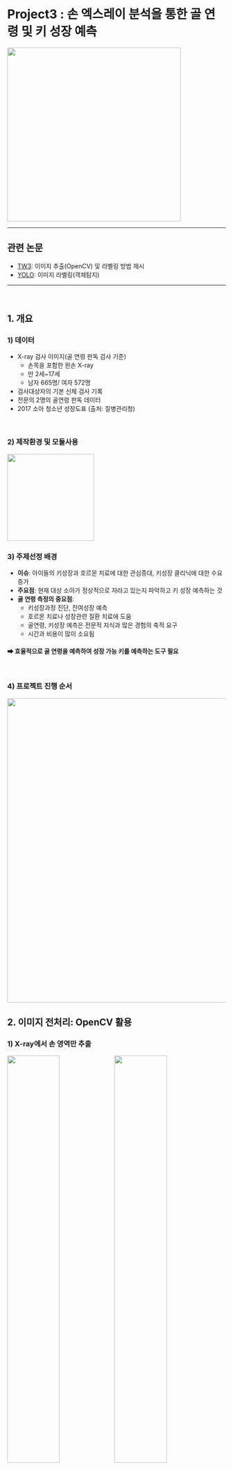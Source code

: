 # Project3 : 손 엑스레이 분석을 통한 골 연령 및 키 성장 예측
<img src="https://user-images.githubusercontent.com/115753833/228257283-e1f854c2-2ca1-4847-baad-8930594c0658.png" width="400">

-----
## 관련 논문

- [TW3](https://github.com/ranyjoon/Project3/blob/main/%EB%85%BC%EB%AC%B8%EB%A6%AC%EB%B7%B0/TW3.md): 이미지 추출(OpenCV) 및 라벨링 방법 제시
- [YOLO](https://github.com/ranyjoon/Project3/blob/main/%EB%85%BC%EB%AC%B8%EB%A6%AC%EB%B7%B0/YOLO.md): 이미지 라벨링(객체탐지)
-----
<br>

## 1. 개요
### 1) 데이터
 - X-ray 검사 이미지(골 연령 판독 검사 기준)
   - 손목을 포함한 왼손 X-ray
   - 만 2세~17세
   - 남자 665명/ 여자 572명
- 검사대상자의 기본 신체 검사 기록
- 전문의 2명의 골연령 판독 데이터
- 2017 소아 청소년 성장도표 (출처: 질병관리청)
<br>

### 2) 제작환경 및 모듈사용
<img src="https://user-images.githubusercontent.com/115753833/228258560-2890c929-baa9-430f-8a7f-469528e453a4.png" width='200'>
<br>

### 3) 주제선정 배경
- **이슈**: 아이들의 키성장과 호르몬 치료에 대한 관심증대, 키성장 클리닉에 대한 수요증가
- **주요점**: 현재 대상 소아가 정상적으로 자라고 있는지 파악하고 키 성장 예측하는 것
- **골 연령 측정의 중요점**: 
  - 키성장과정 진단, 잔여성장 예측
  - 호르몬 치료나 성장관련 질환 치료에 도움
  - 골연령, 키성장 예측은 전문적 지식과 많은 경험의 축적 요구
  - 시간과 비용이 많이 소요됨

#### ➡ 효율적으로 골 연령을 예측하여 성장 가능 키를 예측하는 도구 필요

<br>

### 4) 프로젝트 진행 순서
<img src="https://user-images.githubusercontent.com/115753833/228264806-68f26327-9a10-48a0-affe-b869a86b6a55.png" width='700'>
<br>

## 2. 이미지 전처리: OpenCV 활용
### 1) X-ray에서 손 영역만 추출
<img src="https://user-images.githubusercontent.com/115753833/228265668-164f3dc7-a27a-47c2-a86f-d8d5f2be7da1.png" width="49%"><img src="https://user-images.githubusercontent.com/115753833/228265895-704d1f23-1ab0-4069-92cf-eeaa9a12d96a.png" width="49%">

<br>

### 2) 손목 회전: 정확도 높이기
<img src="https://user-images.githubusercontent.com/115753833/228266456-6a6537c1-f61f-4929-bb57-cd9b0d3bc43e.png" width="550">
<br>

### 3) 모폴로지 연산을 통한 뼈 도출: TOPHAT 연산 사용
<img src="https://user-images.githubusercontent.com/115753833/228592281-d9efa145-140c-4f1c-bf9e-02568f325bb9.png" width="500">

```
◆ 모폴로지 연산이란?
  • 팽창과 수축의 형태학적 변환을 결합 하여 사용
  • 연산에 도움: 연산 시 형태가 변형되기도 하므로 두 방법을 결합할 경우 오류가 적음
  
◆ TOPHAT옵션 사용 이유
  • 형태의 변형은 줄이고, 밝기가 크게 튀는 부분만을 강조
  • 뼈 도출이 가장 잘됨
```
> <img src="https://user-images.githubusercontent.com/115753833/228268282-4cfd632a-717a-47c8-bb0c-1bd1bd72bc86.png" width="50%">

<br>

### 4) 최종 마스크 생성 및 비트연산을 통한 뼈 도출
<img src="https://user-images.githubusercontent.com/115753833/228599337-064ec332-4de1-4e68-a5c6-c28d8af03be2.png" width="66%"><img src="https://user-images.githubusercontent.com/115753833/228599894-d1462338-0086-49b7-b804-9c5da88760d6.png" width="5%"><img src="https://user-images.githubusercontent.com/115753833/228599566-08dd6222-894d-4094-a18a-1c07a4bf7909.png" width="28%">
<br>

```
◆ 히스토그램 균등화: CLAHE
    • 이미지를 작은 블록으로 나눔
    • 블록별 히스토그램 균일화
    • 이미지 전체에 히스토그램 균일화 달성
```
<br>

## 3. 이미지 라벨링
### 1) 관절 탐색을 위해 골연령 측정 방법 연구: TW3
  - [관련 논문](https://ieeexplore.ieee.org/stamp/stamp.jsp?arnumber=8660640) / [논문리뷰 참조](https://github.com/ranyjoon/Project3/blob/main/%EB%85%BC%EB%AC%B8%EB%A6%AC%EB%B7%B0/TW3.md)
  - 측정요소: 성별 / 왼손 엄지,중지,소지 뼈 11개 + 손목 뼈 2개
  - 측정방법: 골 성숙점수 산출 → 골 연령 표를 통해 골연령 측정
  - 장점: 골연령표가 0.1년 단위로 구분되므로 정확도가 높고, 객관적 평가가 가능
  - 단점: 성숙점수 산출 및 골 연령 표 비교에 비교적 평가시간이 긺
<br>

### 2) TW3를 활용하여 객체 선정
<img src="https://user-images.githubusercontent.com/115753833/228273470-50e2a73e-4f7d-4349-b120-78fc8ae5113f.png" width="700">
<br>

### 3) roboflow를 활용한 관절 Annotation(샘플 객체)
<img src="https://user-images.githubusercontent.com/115753833/228274409-42822a34-f77e-4823-a25a-4316dfb86a12.png" width="700">
<br>

### 3) YOLOv5를 활용한 관절 객체 탐지(모델 적용)
- [YOLO 논문](https://arxiv.org/pdf/1506.02640.pdf) / [논문 리뷰 참조](https://github.com/ranyjoon/Project3/blob/main/%EB%85%BC%EB%AC%B8%EB%A6%AC%EB%B7%B0/YOLO.md)
- **기본값 설정**
  - YOLOx (mAP50: 0.990 / mAP50-95: 0.521)
  - YOLOm (mAP50: 0.991 / mAP50-95: 0.512)
- **YOLOx/YOLOm Fine Tuning**

  <img src="https://user-images.githubusercontent.com/115753833/228275594-794ba07d-4a7b-4431-a8a7-c3e2c7b0b9e9.png" width="700">
  <img src="https://user-images.githubusercontent.com/115753833/228276697-5444914b-0f30-469b-9a07-11af5d601db1.png" width="700">
<br>

### 4) 이미지 라벨링 결과
<img src="https://user-images.githubusercontent.com/115753833/228277304-463272eb-ca02-4f87-9c5a-ce68b11ef4ed.png" width="700">
<br>

## 4. 골 연령 예측
### 1) 데이터 준비
<img src="https://user-images.githubusercontent.com/115753833/228277900-aaf1c8fc-f56b-4b88-883e-2977eb69adf3.png" width="700">
<br>

### 2) 모델 구축: TJ-Net
- **TJ-Net관련 논문 참조**
  - TJ-Net은 이미지 특징을 학습하면서, 이미지의 특정 영역에 더 많은 중요도를 부여하여 골연령을 측정
  - Self-attention-mechanism:     
    - 상대적 중요도 계산
    - 특징 맵의 각 위치를 가중치로 조정 = 더 많은 중요도
<br>

- **모델 구축**
<br>

**`전체 구조`**
<br>

<img src="https://user-images.githubusercontent.com/115753833/228278952-763b622b-4b66-431f-91e5-419ce8ef4747.png" width="700">
<br>

**`각 관절(라벨) 분석`**
<br>

<img src="https://user-images.githubusercontent.com/115753833/228279612-83c0527e-156b-4b73-9546-7948876ce226.png" width="700">
<br>

### 3) Fine Tuning 결과(활성화함수, 옵티마이저 변경)
<img src="https://user-images.githubusercontent.com/115753833/228281257-88ff7ed7-fdbd-477a-bdc9-3f209973a89c.png" width="700">

```
◆ 검증 지표
  • MSE: 손실 값으로 평가를 하게 되며, MSE는 오차의 민감도가 높아 회귀 예측 시 중요한 평가 지표로 사용
  • MAE(보조수단): 10진수로 표기 되므로 오차의 범위를 직관적으로 알기 쉬워 보조적인 평가 지표로 사용
```
<br>

### 4) 최적모델 학습 결과
<img src="https://user-images.githubusercontent.com/115753833/228281671-3b7770d7-67eb-4494-b969-83701e148986.png" width="700">
<br>

## 5. 키 성장 예측(만 18세 기준)
### 1) 키 성장 공식 성립
<img src="https://user-images.githubusercontent.com/115753833/228281899-d44ec0b0-00c2-42d3-9512-d1fe993726bc.png" width="700">
<br>

### 2) 함수화 하여 계산
<img src="https://user-images.githubusercontent.com/115753833/228282259-0e6a1011-2b3b-4e09-ab01-21b8264a5bd4.png" width="700">
<br>

### 3) 백분위 도표 그리기
<img src="https://user-images.githubusercontent.com/115753833/228282894-5ea59005-ab56-4249-b40e-35e66f4f7646.png" width="700">
<br>

## 6. 결과
- **기대효과**: 
  - GUI를 통해 전문의나 환자가 쉽게 이용 가능하도록 함
  - 딥러닝 학습을 통한 시간 절약
  - 단계축소로 인한 비용 유리
- **한계점**:
  - 현재 모델로 전문의보다 오차범위가 1개월 정도 더 크게 나오므로 정확도 개선 필요
  - 최종 키 예측 시 외부적 변수를 고려하기 어려움
  - 현재 표본의 최종 키 데이터가 없어 정확도 판별의 어려움
  
  






  





 





